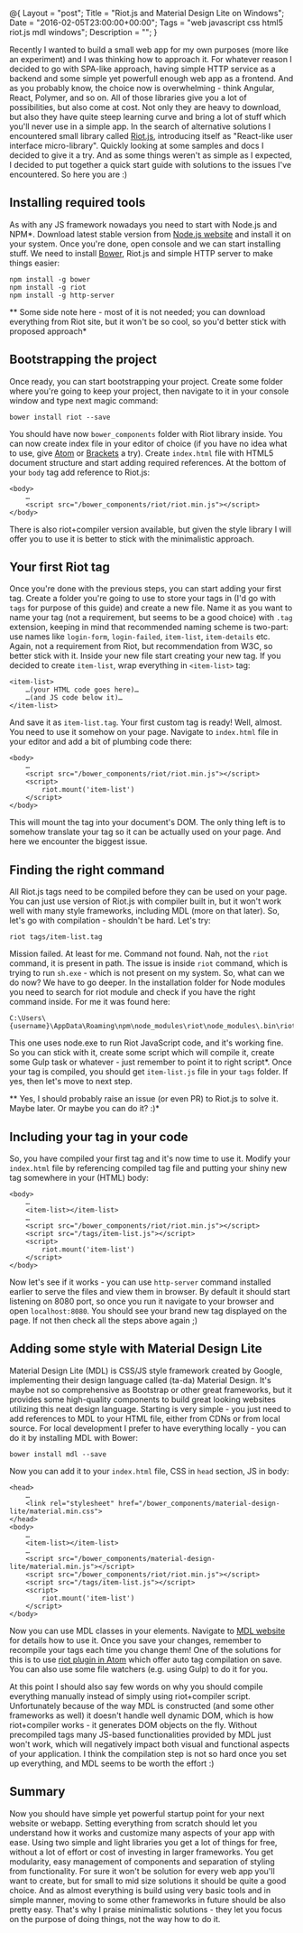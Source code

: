 @{
    Layout = "post";
    Title = "Riot.js and Material Design Lite on Windows";
    Date = "2016-02-05T23:00:00+00:00";
    Tags = "web javascript css html5 riot.js mdl windows";
    Description = "";
}

Recently I wanted to build a small web app for my own purposes (more like an experiment) and I was thinking how to approach it. For whatever reason I decided to go with SPA-like approach, having simple HTTP service as a backend and some simple yet powerfull enough web app as a frontend. And as you probably know, the choice now is overwhelming - think Angular, React, Polymer, and so on. All of those libraries give you a lot of possibilities, but also come at cost. Not only they are heavy to download, but also they have quite steep learning curve and bring a lot of stuff which you'll never use in a simple app. In the search of alternative solutions I encountered small library called [Riot.js](http://riotjs.com/), introducing itself as "React-like user interface micro-library". Quickly looking at some samples and docs I decided to give it a try. And as some things weren't as simple as I expected, I decided to put together a quick start guide with solutions to the issues I've encountered. So here you are :)

<!--more-->

## Installing required tools

As with any JS framework nowadays you need to start with Node.js and NPM*. Download latest stable version from [Node.js website](https://nodejs.org/) and install it on your system. Once you're done, open console and we can start installing stuff. We need to install [Bower](http://bower.io/), Riot.js and simple HTTP server to make things easier:
```
npm install -g bower
npm install -g riot
npm install -g http-server
```
** Some side note here - most of it is not needed; you can download everything from Riot site, but it won't be so cool, so you'd better stick with proposed approach*

## Bootstrapping the project

Once ready, you can start bootstrapping your project. Create some folder where you're going to keep your project, then navigate to it in your console window and type next magic command:
```
bower install riot --save
```
You should have now `bower_components` folder with Riot library inside. You can now create index file in your editor of choice (if you have no idea what to use, give [Atom](https://atom.io/) or [Brackets](http://brackets.io/) a try). Create `index.html` file with HTML5 document structure and start adding required references. At the bottom of your `body` tag add reference to Riot.js:
```
<body>
	…
	<script src="/bower_components/riot/riot.min.js"></script>
</body>
```
There is also riot+compiler version available, but given the style library I will offer you to use it is better to stick with the minimalistic approach.

## Your first Riot tag

Once you're done with the previous steps, you can start adding your first tag. Create a folder you're going to use to store your tags in (I'd go with `tags` for purpose of this guide) and create a new file. Name it as you want to name your tag (not a requirement, but seems to be a good choice) with `.tag` extension, keeping in mind that recommended naming scheme is two-part: use names like `login-form`, `login-failed`, `item-list`, `item-details` etc. Again, not a requirement from Riot, but recommendation from W3C, so better stick with it.
Inside your new file start creating your new tag. If you decided to create `item-list`, wrap everything in `<item-list>` tag:
```
<item-list>
	…(your HTML code goes here)…
	…(and JS code below it)…
</item-list>
```
And save it as `item-list.tag`. Your first custom tag is ready! Well, almost. You need to use it somehow on your page. Navigate to `index.html` file in your editor and add a bit of plumbing code there:
```
<body>
	…
	<script src="/bower_components/riot/riot.min.js"></script>
	<script>
		riot.mount('item-list')
	</script>
</body>
```
This will mount the tag into your document's DOM. The only thing left is to somehow translate your tag so it can be actually used on your page. And here we encounter the biggest issue.

## Finding the right command

All Riot.js tags need to be compiled before they can be used on your page. You can just use version of Riot.js with compiler built in, but it won't work well with many style frameworks, including MDL (more on that later). So, let's go with compilation - shouldn't be hard. Let's try:
```
riot tags/item-list.tag
```
Mission failed. At least for me. Command not found. Nah, not the `riot` command, it is present in path. The issue is inside `riot` command, which is trying to run `sh.exe` - which is not present on my system. So, what can we do now? We have to go deeper. In the installation folder for Node modules you need to search for riot module and check if you have the right command inside. For me it was found here:
```
C:\Users\{username}\AppData\Roaming\npm\node_modules\riot\node_modules\.bin\riot.cmd
```
This one uses node.exe to run Riot JavaScript code, and it's working fine. So you can stick with it, create some script which will compile it, create some Gulp task or whatever - just remember to point it to right script*. Once your tag is compiled, you should get `item-list.js` file in your `tags` folder. If yes, then let's move to next step.

** Yes, I should probably raise an issue (or even PR) to Riot.js to solve it. Maybe later. Or maybe you can do it? :)*

## Including your tag in your code

So, you have compiled your first tag and it's now time to use it. Modify your `index.html` file by referencing compiled tag file and putting your shiny new tag somewhere in your (HTML) body:
```
<body>
	…
	<item-list></item-list>
	…
	<script src="/bower_components/riot/riot.min.js"></script>
	<script src="/tags/item-list.js"></script>
	<script>
		riot.mount('item-list')
	</script>
</body>
```
Now let's see if it works - you can use `http-server` command installed earlier to serve the files and view them in browser. By default it should start listening on 8080 port, so once you run it navigate to your browser and open `localhost:8080`. You should see your brand new tag displayed on the page. If not then check all the steps above again ;)

## Adding some style with Material Design Lite

Material Design Lite (MDL) is CSS/JS style framework created by Google, implementing their design language called (ta-da) Material Design. It's maybe not so comprehensive as Bootstrap or other great frameworks, but it provides some high-quality components to build great looking websites utilizing this neat design language. Starting is very simple - you just need to add references to MDL to your HTML file, either from CDNs or from local source. For local development I prefer to have everything locally - you can do it by installing MDL with Bower:
```
bower install mdl --save
```
Now you can add it to your `index.html` file, CSS in `head` section, JS in body:
```
<head>
	…
	<link rel="stylesheet" href="/bower_components/material-design-lite/material.min.css">
</head>
<body>
	…
	<item-list></item-list>
	…
	<script src="/bower_components/material-design-lite/material.min.js"></script>
	<script src="/bower_components/riot/riot.min.js"></script>
	<script src="/tags/item-list.js"></script>
	<script>
		riot.mount('item-list')
	</script>
</body>
```
Now you can use MDL classes in your elements. Navigate to [MDL website](https://www.getmdl.io/) for details how to use it. Once you save your changes, remember to recompile your tags each time you change them! One of the solutions for this is to use [riot plugin in Atom](https://github.com/jumilla/atom-riot) which offer auto tag compilation on save. You can also use some file watchers (e.g. using Gulp) to do it for you.

At this point I should also say few words on why you should compile everything manually instead of simply using riot+compiler script. Unfortunately because of the way MDL is constructed (and some other frameworks as well) it doesn't handle well dynamic DOM, which is how riot+compiler works - it generates DOM objects on the fly. Without precompiled tags many JS-based functionalities provided by MDL just won't work, which will negatively impact both visual and functional aspects of your application. I think the compilation step is not so hard once you set up everything, and MDL seems to be worth the effort :)

## Summary

Now you should have simple yet powerful startup point for your next website or webapp. Setting everything from scratch should let you understand how it works and customize many aspects of your app with ease.
Using two simple and light libraries you get a lot of things for free, without a lot of effort or cost of investing in larger frameworks. You get modularity, easy management of components and separation of styling from functionality. For sure it won't be solution for every web app you'll want to create, but for small to mid size solutions it should be quite a good choice. And as almost everything is build using very basic tools and in simple manner, moving to some other frameworks in future should be also pretty easy. That's why I praise minimalistic solutions - they let you focus on the purpose of doing things, not the way how to do it.